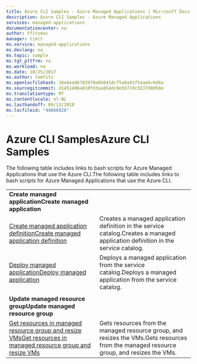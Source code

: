 ```yaml
---
title: Azure CLI Samples - Azure Managed Applications | Microsoft Docs
description: Azure CLI Samples - Azure Managed Applications
services: managed-applications
documentationcenter: na
author: tfitzmac
manager: timlt
ms.service: managed-applications
ms.devlang: na
ms.topic: sample
ms.tgt_pltfrm: na
ms.workload: na
ms.date: 10/25/2017
ms.author: tomfitz
ms.openlocfilehash: 38ebea86783970e0b045dcf5a8a91f54ae6c6d6a
ms.sourcegitcommit: d1451406a010fd3aa854dc8e5b77dc5537d8050e
ms.translationtype: MT
ms.contentlocale: nl-NL
ms.lasthandoff: 09/13/2018
ms.locfileid: "44866826"
---
```

# <a name="azure-cli-samples"></a><span data-ttu-id="8fbbb-103">Azure CLI Samples</span><span class="sxs-lookup"><span data-stu-id="8fbbb-103">Azure CLI Samples</span></span>

<span data-ttu-id="8fbbb-104">The following table includes links to bash scripts for Azure Managed Applications that use the Azure CLI.</span><span class="sxs-lookup"><span data-stu-id="8fbbb-104">The following table includes links to bash scripts for Azure Managed Applications that use the Azure CLI.</span></span>

| | |
|-|-|
|<span data-ttu-id="8fbbb-105">**Create managed application**</span><span class="sxs-lookup"><span data-stu-id="8fbbb-105">**Create managed application**</span></span>||
| [<span data-ttu-id="8fbbb-106">Create managed application definition</span><span class="sxs-lookup"><span data-stu-id="8fbbb-106">Create managed application definition</span></span>](scripts/managed-application-cli-sample-create-definition.md) | <span data-ttu-id="8fbbb-107">Creates a managed application definition in the service catalog.</span><span class="sxs-lookup"><span data-stu-id="8fbbb-107">Creates a managed application definition in the service catalog.</span></span>  |
| [<span data-ttu-id="8fbbb-108">Deploy managed application</span><span class="sxs-lookup"><span data-stu-id="8fbbb-108">Deploy managed application</span></span>](scripts/managed-application-cli-sample-create-application.md) | <span data-ttu-id="8fbbb-109">Deploys a managed application from the service catalog.</span><span class="sxs-lookup"><span data-stu-id="8fbbb-109">Deploys a managed application from the service catalog.</span></span>  |
| | |
|<span data-ttu-id="8fbbb-110">**Update managed resource group**</span><span class="sxs-lookup"><span data-stu-id="8fbbb-110">**Update managed resource group**</span></span>||
| [<span data-ttu-id="8fbbb-111">Get resources in managed resource group and resize VMs</span><span class="sxs-lookup"><span data-stu-id="8fbbb-111">Get resources in managed resource group and resize VMs</span></span>](scripts/managed-application-cli-sample-get-managed-group-resize-vm.md) | <span data-ttu-id="8fbbb-112">Gets resources from the managed resource group, and resizes the VMs.</span><span class="sxs-lookup"><span data-stu-id="8fbbb-112">Gets resources from the managed resource group, and resizes the VMs.</span></span> |
